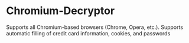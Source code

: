 # Chromium-Decryptor
 Supports all Chromium-based browsers (Chrome, Opera, etc.). Supports automatic filling of credit card information, cookies, and passwords
